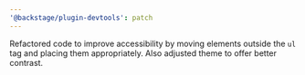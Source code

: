 ```yaml
---
'@backstage/plugin-devtools': patch
---
```


Refactored code to improve accessibility by moving elements outside the `ul` tag and placing them appropriately. Also adjusted theme to offer better contrast.
